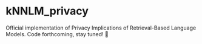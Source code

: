 # kNNLM_privacy
Official implementation of Privacy Implications of Retrieval-Based Language Models. Code forthcoming, stay tuned! 🕺
